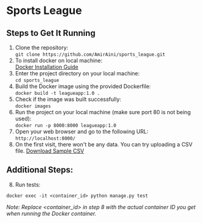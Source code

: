 <h1>Sports League</h1>

<h2>Steps to Get It Running</h2>

<ol>
  <li>Clone the repository:<br>
    <code>git clone https://github.com/AmirAini/sports_league.git</code></li>
<li>
   To install docker on local machine:<br>
   <a href="https://docs.docker.com/engine/install/">Docker Installation Guide</a></li>
</li>
  
  <li>Enter the project directory on your local machine:<br>
    <code>cd sports_league</code></li>
  
  <li>Build the Docker image using the provided Dockerfile:<br>
    <code>docker build -t leagueapp:1.0 .</code></li>
  
  <li>Check if the image was built successfully:<br>
    <code>docker images</code></li>
  
  <li>Run the project on your local machine (make sure port 80 is not being used):<br>
    <code>docker run -p 8000:8000 leagueapp:1.0</code></li>
  
  <li>Open your web browser and go to the following URL:<br>
    <code>http://localhost:8000/</code></li>
  
  <li>On the first visit, there won't be any data. You can try uploading a CSV file. <a href="https://drive.google.com/file/d/1BmCn46fWBqYdOOQwUKqycgTBdUm7AUks/view?usp=sharing">Download Sample CSV</a></li>
</ol>

<h2>Additional Steps:</h2>

<ol start="8">
  <li>Run tests:</li>
</ol>

<pre><code>docker exec -it &lt;container_id&gt; python manage.py test
</code></pre>

<p><em>Note: Replace &lt;container_id&gt; in step 8 with the actual container ID you get when running the Docker container.</em></p>
